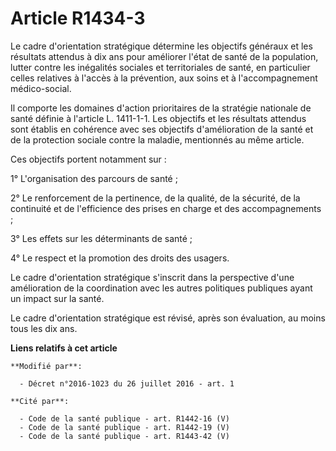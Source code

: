 # Article R1434-3

Le cadre d'orientation stratégique détermine les objectifs généraux et les résultats attendus à dix ans pour améliorer l'état
de santé de la population, lutter contre les inégalités sociales et territoriales de santé, en particulier celles relatives à
l'accès à la prévention, aux soins et à l'accompagnement médico-social. 

Il comporte les domaines d'action prioritaires de la stratégie nationale de santé définie à l'article L. 1411-1-1. Les
objectifs et les résultats attendus sont établis en cohérence avec ses objectifs d'amélioration de la santé et de la
protection sociale contre la maladie, mentionnés au même article. 

Ces objectifs portent notamment sur : 

1° L'organisation des parcours de santé ; 

2° Le renforcement de la pertinence, de la qualité, de la sécurité, de la continuité et de l'efficience des prises en charge
et des accompagnements ; 

3° Les effets sur les déterminants de santé ; 

4° Le respect et la promotion des droits des usagers. 

Le cadre d'orientation stratégique s'inscrit dans la perspective d'une amélioration de la coordination avec les autres
politiques publiques ayant un impact sur la santé. 

Le cadre d'orientation stratégique est révisé, après son évaluation, au moins tous les dix ans.

**Liens relatifs à cet article**

	**Modifié par**:

	  - Décret n°2016-1023 du 26 juillet 2016 - art. 1

	**Cité par**:

	  - Code de la santé publique - art. R1442-16 (V)
	  - Code de la santé publique - art. R1442-19 (V)
	  - Code de la santé publique - art. R1443-42 (V)

